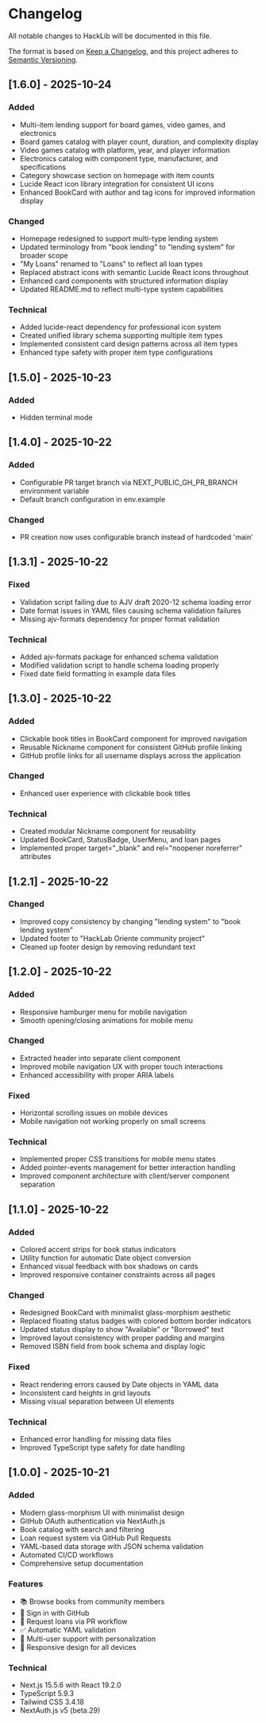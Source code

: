 # Changelog

All notable changes to HackLib will be documented in this file.

The format is based on [Keep a Changelog](https://keepachangelog.com/en/1.0.0/),
and this project adheres to [Semantic Versioning](https://semver.org/spec/v2.0.0.html).

## [1.6.0] - 2025-10-24

### Added
- Multi-item lending support for board games, video games, and electronics
- Board games catalog with player count, duration, and complexity display
- Video games catalog with platform, year, and player information
- Electronics catalog with component type, manufacturer, and specifications
- Category showcase section on homepage with item counts
- Lucide React icon library integration for consistent UI icons
- Enhanced BookCard with author and tag icons for improved information display

### Changed
- Homepage redesigned to support multi-type lending system
- Updated terminology from "book lending" to "lending system" for broader scope
- "My Loans" renamed to "Loans" to reflect all loan types
- Replaced abstract icons with semantic Lucide React icons throughout
- Enhanced card components with structured information display
- Updated README.md to reflect multi-type system capabilities

### Technical
- Added lucide-react dependency for professional icon system
- Created unified library schema supporting multiple item types
- Implemented consistent card design patterns across all item types
- Enhanced type safety with proper item type configurations

## [1.5.0] - 2025-10-23

### Added
- Hidden terminal mode

## [1.4.0] - 2025-10-22

### Added
- Configurable PR target branch via NEXT_PUBLIC_GH_PR_BRANCH environment variable
- Default branch configuration in env.example

### Changed
- PR creation now uses configurable branch instead of hardcoded 'main'

## [1.3.1] - 2025-10-22

### Fixed
- Validation script failing due to AJV draft 2020-12 schema loading error
- Date format issues in YAML files causing schema validation failures
- Missing ajv-formats dependency for proper format validation

### Technical
- Added ajv-formats package for enhanced schema validation
- Modified validation script to handle schema loading properly
- Fixed date field formatting in example data files

## [1.3.0] - 2025-10-22

### Added
- Clickable book titles in BookCard component for improved navigation
- Reusable Nickname component for consistent GitHub profile linking
- GitHub profile links for all username displays across the application

### Changed
- Enhanced user experience with clickable book titles

### Technical
- Created modular Nickname component for reusability
- Updated BookCard, StatusBadge, UserMenu, and loan pages
- Implemented proper target="_blank" and rel="noopener noreferrer" attributes

## [1.2.1] - 2025-10-22

### Changed
- Improved copy consistency by changing "lending system" to "book lending system"
- Updated footer to "HackLab Oriente community project"
- Cleaned up footer design by removing redundant text

## [1.2.0] - 2025-10-22

### Added
- Responsive hamburger menu for mobile navigation
- Smooth opening/closing animations for mobile menu

### Changed
- Extracted header into separate client component
- Improved mobile navigation UX with proper touch interactions
- Enhanced accessibility with proper ARIA labels

### Fixed
- Horizontal scrolling issues on mobile devices
- Mobile navigation not working properly on small screens

### Technical
- Implemented proper CSS transitions for mobile menu states
- Added pointer-events management for better interaction handling
- Improved component architecture with client/server component separation

## [1.1.0] - 2025-10-22

### Added
- Colored accent strips for book status indicators
- Utility function for automatic Date object conversion
- Enhanced visual feedback with box shadows on cards
- Improved responsive container constraints across all pages

### Changed
- Redesigned BookCard with minimalist glass-morphism aesthetic
- Replaced floating status badges with colored bottom border indicators
- Updated status display to show "Available" or "Borrowed" text
- Improved layout consistency with proper padding and margins
- Removed ISBN field from book schema and display logic

### Fixed
- React rendering errors caused by Date objects in YAML data
- Inconsistent card heights in grid layouts
- Missing visual separation between UI elements

### Technical
- Enhanced error handling for missing data files
- Improved TypeScript type safety for date handling

## [1.0.0] - 2025-10-21

### Added
- Modern glass-morphism UI with minimalist design
- GitHub OAuth authentication via NextAuth.js
- Book catalog with search and filtering
- Loan request system via GitHub Pull Requests
- YAML-based data storage with JSON schema validation
- Automated CI/CD workflows
- Comprehensive setup documentation

### Features
- 📚 Browse books from community members
- 🔐 Sign in with GitHub
- 🔄 Request loans via PR workflow
- ✅ Automatic YAML validation
- 👥 Multi-user support with personalization
- 🎨 Responsive design for all devices

### Technical
- Next.js 15.5.6 with React 19.2.0
- TypeScript 5.9.3
- Tailwind CSS 3.4.18
- NextAuth.js v5 (beta.29)
